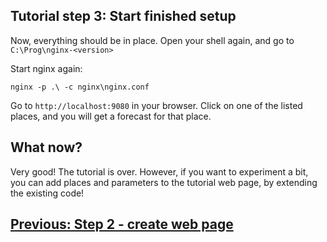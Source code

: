 

## Tutorial step 3: Start finished setup
Now, everything should be in place.
Open your shell again, and go to `C:\Prog\nginx-<version>`

Start nginx again:
```
nginx -p .\ -c nginx\nginx.conf
```

Go to `http://localhost:9080` in your browser. Click on one of the listed places, and you will get a forecast for that place.

## What now?
Very good! The tutorial is over. However, if you want to experiment a bit, you can add places and parameters to the tutorial web page, by extending the existing code!

## [Previous: Step 2 - create web page](step2-webpage.md)
